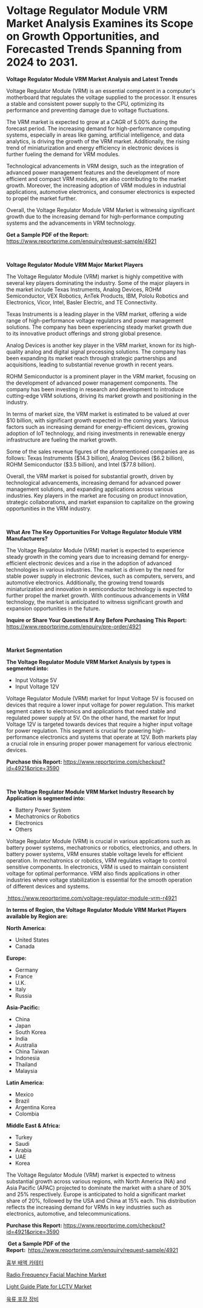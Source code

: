 <p><h1>Voltage Regulator Module VRM Market Analysis Examines its Scope on Growth Opportunities, and Forecasted Trends Spanning from 2024 to 2031.</h1></p><p><strong>Voltage Regulator Module VRM Market Analysis and Latest Trends</strong></p>
<p><p>Voltage Regulator Module (VRM) is an essential component in a computer's motherboard that regulates the voltage supplied to the processor. It ensures a stable and consistent power supply to the CPU, optimizing its performance and preventing damage due to voltage fluctuations.</p><p>The VRM market is expected to grow at a CAGR of 5.00% during the forecast period. The increasing demand for high-performance computing systems, especially in areas like gaming, artificial intelligence, and data analytics, is driving the growth of the VRM market. Additionally, the rising trend of miniaturization and energy efficiency in electronic devices is further fueling the demand for VRM modules.</p><p>Technological advancements in VRM design, such as the integration of advanced power management features and the development of more efficient and compact VRM modules, are also contributing to the market growth. Moreover, the increasing adoption of VRM modules in industrial applications, automotive electronics, and consumer electronics is expected to propel the market further.</p><p>Overall, the Voltage Regulator Module VRM Market is witnessing significant growth due to the increasing demand for high-performance computing systems and the advancements in VRM technology.</p></p>
<p><strong>Get a Sample PDF of the Report:&nbsp;</strong> <a href="https://www.reportprime.com/enquiry/request-sample/4921">https://www.reportprime.com/enquiry/request-sample/4921</a></p>
<p>&nbsp;</p>
<p><strong>Voltage Regulator Module VRM Major Market Players</strong></p>
<p><p>The Voltage Regulator Module (VRM) market is highly competitive with several key players dominating the industry. Some of the major players in the market include Texas Instruments, Analog Devices, ROHM Semiconductor, VEX Robotics, AnTek Products, IBM, Pololu Robotics and Electronics, Vicor, Intel, Basler Electric, and TE Connectivity.</p><p>Texas Instruments is a leading player in the VRM market, offering a wide range of high-performance voltage regulators and power management solutions. The company has been experiencing steady market growth due to its innovative product offerings and strong global presence.</p><p>Analog Devices is another key player in the VRM market, known for its high-quality analog and digital signal processing solutions. The company has been expanding its market reach through strategic partnerships and acquisitions, leading to substantial revenue growth in recent years.</p><p>ROHM Semiconductor is a prominent player in the VRM market, focusing on the development of advanced power management components. The company has been investing in research and development to introduce cutting-edge VRM solutions, driving its market growth and positioning in the industry.</p><p>In terms of market size, the VRM market is estimated to be valued at over $10 billion, with significant growth expected in the coming years. Various factors such as increasing demand for energy-efficient devices, growing adoption of IoT technology, and rising investments in renewable energy infrastructure are fueling the market growth.</p><p>Some of the sales revenue figures of the aforementioned companies are as follows: Texas Instruments ($14.3 billion), Analog Devices ($6.2 billion), ROHM Semiconductor ($3.5 billion), and Intel ($77.8 billion).</p><p>Overall, the VRM market is poised for substantial growth, driven by technological advancements, increasing demand for advanced power management solutions, and expanding applications across various industries. Key players in the market are focusing on product innovation, strategic collaborations, and market expansion to capitalize on the growing opportunities in the VRM industry.</p></p>
<p>&nbsp;</p>
<p><strong>What Are The Key Opportunities For Voltage Regulator Module VRM Manufacturers?</strong></p>
<p><p>The Voltage Regulator Module (VRM) market is expected to experience steady growth in the coming years due to increasing demand for energy-efficient electronic devices and a rise in the adoption of advanced technologies in various industries. The market is driven by the need for stable power supply in electronic devices, such as computers, servers, and automotive electronics. Additionally, the growing trend towards miniaturization and innovation in semiconductor technology is expected to further propel the market growth. With continuous advancements in VRM technology, the market is anticipated to witness significant growth and expansion opportunities in the future.</p></p>
<p><strong>Inquire or Share Your Questions If Any Before Purchasing This Report:</strong> <a href="https://www.reportprime.com/enquiry/pre-order/4921">https://www.reportprime.com/enquiry/pre-order/4921</a></p>
<p>&nbsp;</p>
<p><strong>Market Segmentation</strong></p>
<p><strong>The Voltage Regulator Module VRM Market Analysis by types is segmented into:</strong></p>
<p><ul><li>Input Voltage 5V</li><li>Input Voltage 12V</li></ul></p>
<p><p>Voltage Regulator Module (VRM) market for Input Voltage 5V is focused on devices that require a lower input voltage for power regulation. This market segment caters to electronics and applications that need stable and regulated power supply at 5V. On the other hand, the market for Input Voltage 12V is targeted towards devices that require a higher input voltage for power regulation. This segment is crucial for powering high-performance electronics and systems that operate at 12V. Both markets play a crucial role in ensuring proper power management for various electronic devices.</p></p>
<p><strong>Purchase this Report:&nbsp;</strong><a href="https://www.reportprime.com/checkout?id=4921&price=3590">https://www.reportprime.com/checkout?id=4921&price=3590</a></p>
<p>&nbsp;</p>
<p><strong>The Voltage Regulator Module VRM Market Industry Research by Application is segmented into:</strong></p>
<p><ul><li>Battery Power System</li><li>Mechatronics or Robotics</li><li>Electronics</li><li>Others</li></ul></p>
<p><p>Voltage Regulator Module (VRM) is crucial in various applications such as battery power systems, mechatronics or robotics, electronics, and others. In battery power systems, VRM ensures stable voltage levels for efficient operation. In mechatronics or robotics, VRM regulates voltage to control sensitive components. In electronics, VRM is used to maintain consistent voltage for optimal performance. VRM also finds applications in other industries where voltage stabilization is essential for the smooth operation of different devices and systems.</p></p>
<p><a href="https://www.reportprime.com/voltage-regulator-module-vrm-r4921">&nbsp;https://www.reportprime.com/voltage-regulator-module-vrm-r4921</a></p>
<p><strong>In terms of Region, the Voltage Regulator Module VRM Market Players available by Region are:</strong></p>
<p>
    <p> <strong> North America: </strong>
        <ul>
            <li>United States</li>
            <li>Canada</li>
        </ul>
        </p> 
    <p> <strong> Europe: </strong>
        <ul>
            <li>Germany</li>
            <li>France</li>
            <li>U.K.</li>
            <li>Italy</li>
            <li>Russia</li>
        </ul>
        </p> 
    <p> <strong> Asia-Pacific: </strong>
        <ul>
            <li>China</li>
            <li>Japan</li>
            <li>South Korea</li>
            <li>India</li>
            <li>Australia</li>
            <li>China Taiwan</li>
            <li>Indonesia</li>
            <li>Thailand</li>
            <li>Malaysia</li>
        </ul>
        </p> 
    <p> <strong> Latin America: </strong>
        <ul>
            <li>Mexico</li>
            <li>Brazil</li>
            <li>Argentina Korea</li>
            <li>Colombia</li>
        </ul>
        </p> 
    <p> <strong> Middle East & Africa: </strong>
        <ul>
            <li>Turkey</li>
            <li>Saudi</li>
            <li>Arabia</li>
            <li>UAE</li>
            <li>Korea</li>
        </ul>
    </p>
    </p>
<p><p>The Voltage Regulator Module (VRM) market is expected to witness substantial growth across various regions, with North America (NA) and Asia Pacific (APAC) projected to dominate the market with a share of 30% and 25% respectively. Europe is anticipated to hold a significant market share of 20%, followed by the USA and China at 15% each. This distribution reflects the increasing demand for VRMs in key industries such as electronics, automotive, and telecommunications.</p></p>
<p><strong>Purchase this Report: </strong><a href="https://www.reportprime.com/checkout?id=4921&price=3590">https://www.reportprime.com/checkout?id=4921&price=3590</a></p>
<p>&nbsp;<strong>Get a Sample PDF of the Report:&nbsp;&nbsp;</strong><a href="https://www.reportprime.com/enquiry/request-sample/4921">https://www.reportprime.com/enquiry/request-sample/4921</a></p>
<p><strong></strong></p>
<p><p><a href="https://github.com/valroy852/Market-Research-Report-List-1/blob/main/716897070300.md">흉부 배액 카테터</a></p><p><a href="https://github.com/kathiaseamanalvaradovlprc2h/Market-Research-Report-List-2/blob/main/radio-frequency-facial-machine-market.md">Radio Frequency Facial Machine Market</a></p><p><a href="https://github.com/wusalecollins540tpqoz/Market-Research-Report-List-2/blob/main/light-guide-plate-for-lctv-market.md">Light Guide Plate for LCTV Market</a></p><p><a href="https://github.com/RonSpencer61/Market-Research-Report-List-1/blob/main/330890670301.md">육류 포장 장비</a></p></p>